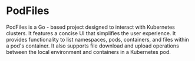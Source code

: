 # PodFiles

PodFiles is a Go - based project designed to interact with Kubernetes clusters. It features a concise UI that simplifies the user experience. It provides functionality to list namespaces, pods, containers, and files within a pod's container. It also supports file download and upload operations between the local environment and containers in a Kubernetes pod.
